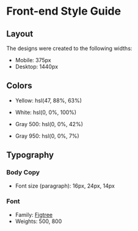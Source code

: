 # Front-end Style Guide

## Layout

The designs were created to the following widths:

- Mobile: 375px
- Desktop: 1440px

## Colors

- Yellow: hsl(47, 88%, 63%)

- White: hsl(0, 0%, 100%)

- Gray 500: hsl(0, 0%, 42%)
- Gray 950: hsl(0, 0%, 7%)

## Typography

### Body Copy

- Font size (paragraph): 16px, 24px, 14px

### Font

- Family: [Figtree](https://fonts.google.com/specimen/Figtree)
- Weights: 500, 800
